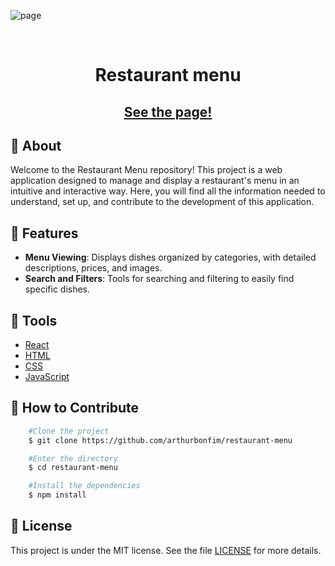 ![page](https://imgur.com/a/p5YZSla.gif)

﻿<h1 align='center'>
    <p>Restaurant menu</p>
</h1>

<h2 align="center">
  <a href="https://restaurant-menu-ten-bice.vercel.app/"'>
    See the page!
  </a>
</h2>

## 🥘 About 
Welcome to the Restaurant Menu repository! This project is a web application designed to manage and display a restaurant's menu in an intuitive and interactive way. Here, you will find all the information needed to understand, set up, and contribute to the development of this application.

## 🦐 Features
- **Menu Viewing**: Displays dishes organized by categories, with detailed descriptions, prices, and images.
- **Search and Filters**: Tools for searching and filtering to easily find specific dishes.

## 🔨 Tools
- [React](https://create-react-app.dev/)
- [HTML](https://developer.mozilla.org/en-US/docs/Web/HTML)
- [CSS](https://developer.mozilla.org/pt-BR/docs/Web/CSS)
- [JavaScript](https://developer.mozilla.org/en-US/docs/Web/JavaScript)

## 🔴 How to Contribute
```bash
    #Clone the project
    $ git clone https://github.com/arthurbonfim/restaurant-menu
```
```bash
    #Enter the directory
    $ cd restaurant-menu
```
```bash
    #Install the dependencies
    $ npm install
```
## 📜 License
This project is under the MIT license. See the file [LICENSE](LICENSE.md) for more details.

